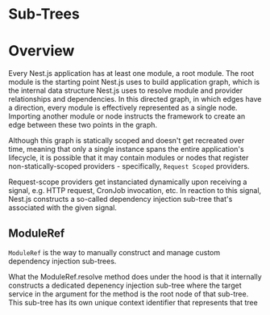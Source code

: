 # Sub-Trees

# Overview

Every Nest.js application has at least one module, a root module.
The root module is the starting point Nest.js uses to build application graph, which is the internal data structure Nest.js uses to resolve module and provider relationships and dependencies. In this directed graph, in which edges have a direction, every module is effectively represented as a single node. Importing another module or node instructs the framework to create an edge between these two points in the graph.

Although this graph is statically scoped and doesn't get recreated over time, meaning that only a single instance spans the entire application's lifecycle, it is possible that it may contain modules or nodes that register non-statically-scoped providers - specifically, `Request Scoped` providers.

Request-scope providers get instanciated dynamically upon receiving a signal, e.g. HTTP request, CronJob invocation, etc. In reaction to this signal, Nest.js constructs a so-called dependency injection sub-tree that's associated with the given signal.

## ModuleRef

`ModuleRef` is the way to manually construct and manage custom dependency injection sub-trees.

What the ModuleRef.resolve method does under the hood is that it internally constructs a dedicated depenency injection sub-tree where the target service in the argument for the method is the root node of that sub-tree. This sub-tree has its own unique context identifier that represents that tree
